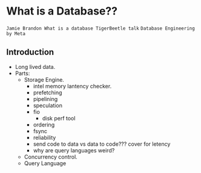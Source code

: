 # What is a Database??

`Jamie Brandon What is a database TigerBeetle talk`
`Database Engineering by Meta`

## Introduction

- Long lived data.
- Parts:
  - Storage Engine.
    - intel memory lantency checker.
    - prefetching
    - pipelining
    - speculation
    - fio 
      - disk perf tool
    - ordering
    - fsync
    - reliability
    - send code to data vs data to code??? cover for letency
    - why are query languages weird?
  - Concurrency control.
  - Query Language
